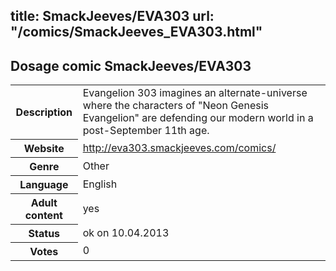 title: SmackJeeves/EVA303
url: "/comics/SmackJeeves_EVA303.html"
---
Dosage comic SmackJeeves/EVA303
-----------------------------------------

<table class="comicinfo">
<tr>
<th>Description</th><td>Evangelion 303 imagines an alternate-universe where the characters of &quot;Neon Genesis Evangelion&quot; are defending our modern world in a post-September 11th age.</td>
</tr>
<tr>
<th>Website</th><td><a href="http://eva303.smackjeeves.com/comics/">http://eva303.smackjeeves.com/comics/</a></td>
</tr>
<tr>
<th>Genre</th><td>Other</td>
</tr>
<tr>
<th>Language</th><td>English</td>
</tr>
<tr>
<th>Adult content</th><td>yes</td>
</tr>
<tr>
<th>Status</th><td>ok on 10.04.2013</td>
</tr>
<tr>
<th>Votes</th><td>0</div></td>
</tr>
</table>
